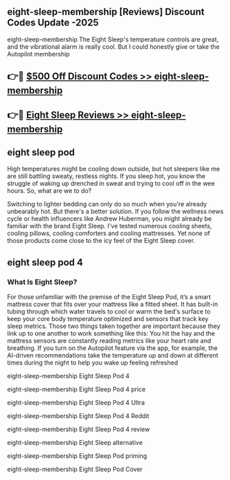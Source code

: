 ## eight-sleep-membership [Reviews​] Discount Codes Update -2025

eight-sleep-membership The Eight Sleep's temperature controls are great, and the vibrational alarm is really cool. But I could honestly give or take the Autopilot membership

## 👉🔴 [$500 Off Discount Codes >> eight-sleep-membership](http://download.freeplayer.one?title=eight-sleep-membership&ref=18-ES)

## 👉🔴 [Eight Sleep Reviews >> eight-sleep-membership](http://download.freeplayer.one?title=eight-sleep-membership&ref=18-ES)

## eight sleep pod

High temperatures might be cooling down outside, but hot sleepers like me are still battling sweaty, restless nights. If you sleep hot, you know the struggle of waking up drenched in sweat and trying to cool off in the wee hours. So, what are we to do?

Switching to lighter bedding can only do so much when you're already unbearably hot. But there's a better solution. If you follow the wellness news cycle or health influencers like Andrew Huberman, you might already be familiar with the brand Eight Sleep. I've tested numerous cooling sheets, cooling pillows, cooling comforters and cooling mattresses. Yet none of those products come close to the icy feel of the Eight Sleep cover.

## eight sleep pod 4

### What Is Eight Sleep?

For those unfamiliar with the premise of the Eight Sleep Pod, it’s a smart mattress cover that fits over your mattress like a fitted sheet. It has built-in tubing through which water travels to cool or warm the bed's surface to keep your core body temperature optimized and sensors that track key sleep metrics. Those two things taken together are important because they link up to one another to work something like this: You hit the hay and the mattress sensors are constantly reading metrics like your heart rate and breathing. If you turn on the Autopilot feature via the app, for example, the AI-driven recommendations take the temperature up and down at different times during the night to help you wake up feeling refreshed

eight-sleep-membership Eight Sleep Pod 4

eight-sleep-membership Eight Sleep Pod 4 price

eight-sleep-membership Eight Sleep Pod 4 Ultra

eight-sleep-membership Eight Sleep Pod 4 Reddit

eight-sleep-membership Eight Sleep Pod 4 review

eight-sleep-membership Eight Sleep alternative

eight-sleep-membership Eight Sleep Pod priming

eight-sleep-membership Eight Sleep Pod Cover